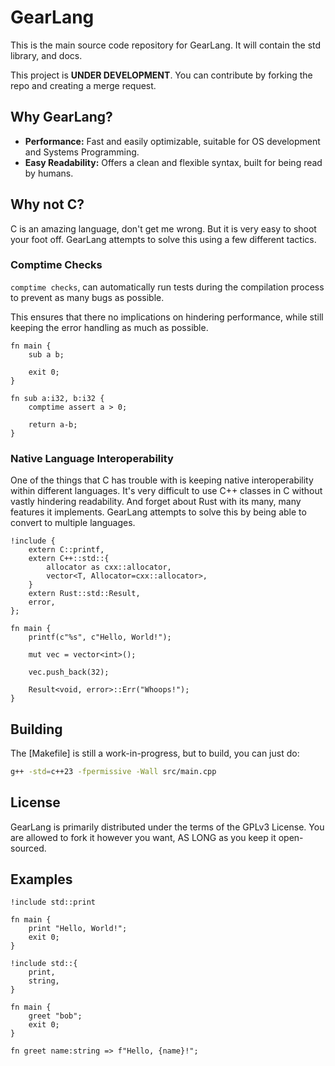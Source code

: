 # GearLang

This is the main source code repository for GearLang. It will contain the std library, and docs.

This project is **UNDER DEVELOPMENT**. You can contribute by forking the repo and creating a merge request.

## Why GearLang?

- **Performance:** Fast and easily optimizable, suitable for OS development and Systems Programming.
- **Easy Readability:** Offers a clean and flexible syntax, built for being read by humans.

## Why not C? 

C is an amazing language, don't get me wrong. But it is very easy to shoot your foot off. GearLang attempts to solve this using a few different tactics.

### Comptime Checks 

`comptime checks`, can automatically run tests during the compilation process to prevent as many bugs as possible.

This ensures that there no implications on hindering performance, while still keeping the error handling as much as possible.

```gear
fn main {
    sub a b;

    exit 0;
}

fn sub a:i32, b:i32 {
    comptime assert a > 0;

    return a-b;
}
```

### Native Language Interoperability

One of the things that C has trouble with is keeping native interoperability within different languages. It's very difficult to use C++ classes in C without vastly hindering readability. And forget about Rust with its many, many features it implements. GearLang attempts to solve this by being able to convert to multiple languages.

```gear
!include {
    extern C::printf,
    extern C++::std::{
        allocator as cxx::allocator,
        vector<T, Allocator=cxx::allocator>,
    }
    extern Rust::std::Result,
    error,
};

fn main {
    printf(c"%s", c"Hello, World!");

    mut vec = vector<int>();

    vec.push_back(32);

    Result<void, error>::Err("Whoops!");
}
```

## Building 

The [Makefile] is still a work-in-progress, but to build, you can just do:

```sh
g++ -std=c++23 -fpermissive -Wall src/main.cpp
```

## License

GearLang is primarily distributed under the terms of the GPLv3 License. You are allowed to fork it however you want, AS LONG as you keep it open-sourced. 

## Examples

```gear
!include std::print

fn main {
    print "Hello, World!";
    exit 0;
}
```

```gear
!include std::{
    print,
    string,
}

fn main {
    greet "bob";
    exit 0;
}

fn greet name:string => f"Hello, {name}!";
```
